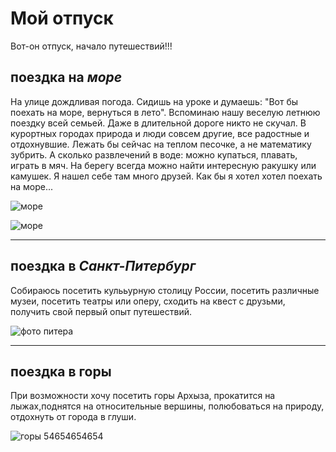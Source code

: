 # Мой отпуск
Вот-он отпуск, начало путешествий!!!

## поездка на *море*

На улице дождливая погода. Сидишь на уроке и думаешь: "Вот бы поехать на море, вернуться в лето". Вспоминаю нашу веселую летнюю поездку всей семьей. Даже в длительной дороге никто не скучал. В курортных городах природа и люди совсем другие, все радостные и отдохнувшие. Лежать бы сейчас на теплом песочке, а не математику зубрить. А сколько развлечений в воде: можно купаться, плавать, играть в мяч. На берегу всегда можно найти интересную ракушку или камушек. Я нашел себе там много друзей. Как бы я хотел хотел поехать на море...

![море](sea.jpg)

![море](%D0%BC%D0%BE%D1%80%D0%B5.jpg)

---
## поездка в _Санкт-Питербург_
Собираюсь посетить кулььурную столицу России, посетить различные музеи, посетить театры или оперу, сходить на квест с друзьми, получить свой первый опыт путешествий.

![фото питера](download.jpg)

---
## поездка в **горы**

При возможности хочу посетить горы Архыза, прокатится на лыжах,поднятся на относительные вершины, полюбоваться на природу, отдохнуть от города в глуши. 

![горы ](%D0%B3%D0%BE%D1%80%D1%8B.jpg)
54654654654
